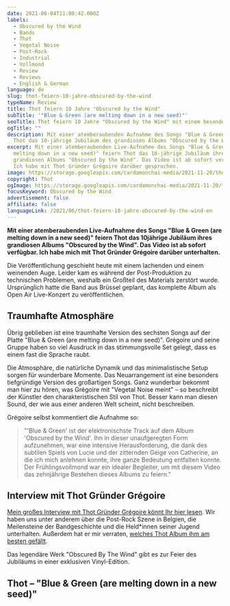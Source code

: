 ```yaml
---
date: 2021-06-04T11:00:42.000Z
labels:
  - Obscured by the Wind
  - Bands
  - Thot
  - Vegetal Noise
  - Post-Rock
  - Industrial
  - Vollmond
  - Review
  - Reviews
  - English & German
language: de
slug: thot-feiern-10-jahre-obscured-by-the-wind
typeName: Review
title: Thot feiern 10 Jahre "Obscured by the Wind"
subTitle: '"Blue & Green (are melting down in a new seed)"'
seoTitle: Thot feiern 10 Jahre "Obscured by the Wind" mit einem besonderen Video
ogTitle: ""
description: Mit einer atemberaubenden Aufnahme des Songs "Blue & Green" feiern
  Thot das 10-jährige Jubiläum des grandiosen Albums "Obscured by the Wind".
excerpt: Mit einer atemberaubenden Live-Aufnahme des Songs "Blue & Green (are
  melting down in a new seed)" feiern Thot das 10-jährige Jubiläum ihres
  grandiosen Albums "Obscured by the Wind". Das Video ist ab sofort verfügbar.
  Ich habe mit Thot Gründer Grégoire darüber gesprochen.
image: https://storage.googleapis.com/cardamonchai-media/2021-11-20/thot-cat-jpeg-imagine-080808_1f180f_1024_768/640.webp
copyright: Thot
ogImage: https://storage.googleapis.com/cardamonchai-media/2021-11-20/thot-cat-fb-1-jpeg-imagine-080808_1c160e_1200_628/640.webp
focusKeyword: Obscured by the Wind
advertisement: false
affiliate: false
languageLink: /2021/06/thot-feiern-10-jahre-obscured-by-the-wind-en
---
```


**Mit einer atemberaubenden Live-Aufnahme des Songs "Blue & Green (are melting down in a new seed)" feiern Thot das 10jährige Jubiläum ihres grandiosen Albums "Obscured by the Wind". Das Video ist ab sofort verfügbar. Ich habe mich mit Thot Gründer Grégoire darüber unterhalten.**

Die Veröffentlichung geschieht heute mit einem lachenden und einem weinenden Auge. Leider kam es während der Post-Produktion zu technischen Problemen, weshalb ein Großteil des Materials zerstört wurde. Ursprünglich hatte die Band aus Brüssel geplant, das komplette Album als Open Air Live-Konzert zu veröffentlichen.

## Traumhafte Atmosphäre

Übrig geblieben ist eine traumhafte Version des sechsten Songs auf der Platte "Blue & Green (are melting down in a new seed)". Grégoire und seine Gruppe haben so viel Ausdruck in das stimmungsvolle Set gelegt, dass es einem fast die Sprache raubt.

Die Atmosphäre, die natürliche Dynamik und das minimalistische Setup sorgen für wunderbare Momente. Das Neuarrangement ist eine besonders tiefgründige Version des großartigen Songs. Ganz wunderbar bekommt man hier zu hören, was Grégoire mit "Vegetal Noise meint" – so beschreibt der Künstler den charakteristischen Stil von Thot. Besser kann man diesen Sound, der wie aus einer anderen Welt scheint, nicht beschreiben.

Grégoire selbst kommentiert die Aufnahme so:

> "'Blue & Green' ist der elektronischste Track auf dem Album 'Obscured by the Wind'. Ihn in dieser unaufgeregten Form aufzunehmen, war eine intensive Herausforderung, die dank des subtilen Spiels von Lucie und der zitternden Geige von Catherine, an die ich mich anlehnen konnte, ihre ganze Bedeutung entfalten konnte. Der Frühlingsvollmond war ein idealer Begleiter, um mit diesem Video das zehnjährige Bestehen dieses Albums zu feiern."

## Interview mit Thot Gründer Grégoire

[Mein großes Interview mit Thot Gründer Grégoire könnt Ihr hier lesen](/2021/04/thot-interview/). Wir haben uns unter anderem über die Post-Rock Szene in Belgien, die Meilensteine der Bandgeschichte und die Held\*innen seiner Jugend unterhalten. Außerdem hat er mir verraten, [welches Thot Album ihm am besten gefällt](/2021/04/thot-interview/).

Das legendäre Werk "Obscured By The Wind" gibt es zur Feier des Jubiläums in einer exklusiven Vinyl-Edition.

## Thot – "Blue & Green (are melting down in a new seed)"

<YouTube id="sPTa0VCO_qY" />